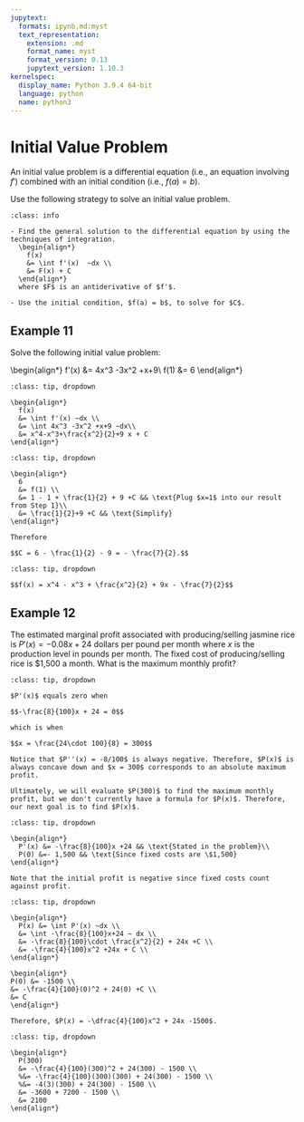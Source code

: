 ```yaml
---
jupytext:
  formats: ipynb,md:myst
  text_representation:
    extension: .md
    format_name: myst
    format_version: 0.13
    jupytext_version: 1.10.3
kernelspec:
  display_name: Python 3.9.4 64-bit
  language: python
  name: python3
---
```

# Initial Value Problem

An initial value problem is a differential equation (i.e., an equation involving $f'$) combined with an initial condition (i.e., $f(a) = b$).

Use the following strategy to solve an initial value problem.

```{admonition} Strategy to Solve an Initial Value Problem
:class: info

- Find the general solution to the differential equation by using the techniques of integration. 
  \begin{align*}
    f(x) 
    &= \int f'(x)  ~dx \\
    &= F(x) + C
  \end{align*}
  where $F$ is an antiderivative of $f'$.

- Use the initial condition, $f(a) = b$, to solve for $C$.
```

## Example 11

Solve the following initial value problem:

\begin{align*}
  f'(x) &= 4x^3 -3x^2 +x+9\\
  f(1) &= 6
\end{align*}

```{admonition} Step 1: Find the general solution to the differential equation.
:class: tip, dropdown

\begin{align*}
  f(x) 
  &= \int f'(x) ~dx \\
  &= \int 4x^3 -3x^2 +x+9 ~dx\\
  &= x^4-x^3+\frac{x^2}{2}+9 x + C
\end{align*}
```

```{admonition} Step 2: Use the initial condition to solve for $C$.
:class: tip, dropdown

\begin{align*}
  6 
  &= f(1) \\
  &= 1 - 1 + \frac{1}{2} + 9 +C && \text{Plug $x=1$ into our result from Step 1}\\
  &= \frac{1}{2}+9 +C && \text{Simplify}
\end{align*}

Therefore

$$C = 6 - \frac{1}{2} - 9 = - \frac{7}{2}.$$
```

```{admonition} Step 3: Combine the results from Steps 1 and 2 to get the solution to the initial value problem.
:class: tip, dropdown

$$f(x) = x^4 - x^3 + \frac{x^2}{2} + 9x - \frac{7}{2}$$
```

## Example 12

The estimated marginal profit associated with producing/selling jasmine rice is $P'(x) = -0.08x + 24$ dollars per pound per month where $x$ is the production level in pounds per month. The fixed cost of producing/selling rice is \$1,500 a month. What is the maximum monthly profit?

```{admonition} Step 1: Find the value of $x$ that maximizes profit.
:class: tip, dropdown

$P'(x)$ equals zero when

$$-\frac{8}{100}x + 24 = 0$$

which is when 

$$x = \frac{24\cdot 100}{8} = 300$$

Notice that $P''(x) = -8/100$ is always negative. Therefore, $P(x)$ is always concave down and $x = 300$ corresponds to an absolute maximum profit.

Ultimately, we will evaluate $P(300)$ to find the maximum monthly profit, but we don't currently have a formula for $P(x)$. Therefore, our next goal is to find $P(x)$.
```

```{admonition} Step 2: Identify the initial value problem.
:class: tip, dropdown

\begin{align*}
  P'(x) &= -\frac{8}{100}x +24 && \text{Stated in the problem}\\
  P(0) &=- 1,500 && \text{Since fixed costs are \$1,500}
\end{align*}

Note that the initial profit is negative since fixed costs count against profit.
```

```{admonition} Step 3: Solve the initial value problem:
:class: tip, dropdown

\begin{align*}
  P(x) &= \int P'(x) ~dx \\
  &= \int -\frac{8}{100}x+24 ~ dx \\
  &= -\frac{8}{100}\cdot \frac{x^2}{2} + 24x +C \\ 
  &= -\frac{4}{100}x^2 +24x + C \\
\end{align*}

\begin{align*}
P(0) &= -1500 \\
&= -\frac{4}{100}(0)^2 + 24(0) +C \\
&= C
\end{align*}

Therefore, $P(x) = -\dfrac{4}{100}x^2 + 24x -1500$.
```

```{admonition} Step 4: From Step 1, we know that profit is maximized when $x=300$.
:class: tip, dropdown

\begin{align*}
  P(300) 
  &= -\frac{4}{100}(300)^2 + 24(300) - 1500 \\
  %&= -\frac{4}{100}(300)(300) + 24(300) - 1500 \\
  %&= -4(3)(300) + 24(300) - 1500 \\
  &= -3600 + 7200 - 1500 \\
  &= 2100
\end{align*}
```